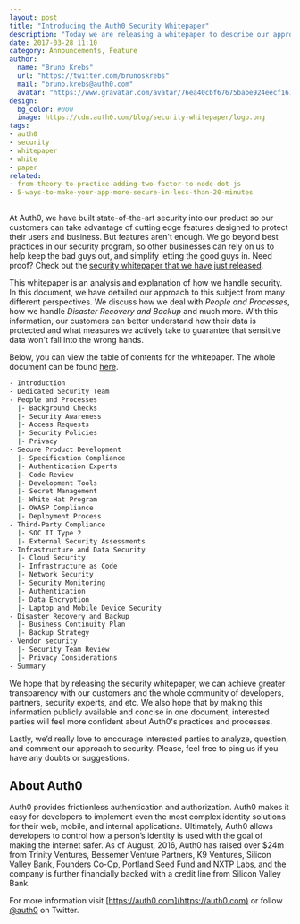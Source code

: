 ```yaml
---
layout: post
title: "Introducing the Auth0 Security Whitepaper"
description: "Today we are releasing a whitepaper to describe our approach to security so that our customers can understand how their data is protected"
date: 2017-03-28 11:10
category: Announcements, Feature
author:
  name: "Bruno Krebs"
  url: "https://twitter.com/brunoskrebs"
  mail: "bruno.krebs@auth0.com"
  avatar: "https://www.gravatar.com/avatar/76ea40cbf67675babe924eecf167b9b8?s=60"
design:
  bg_color: #000
  image: https://cdn.auth0.com/blog/security-whitepaper/logo.png
tags:
- auth0
- security
- whitepaper
- white
- paper
related:
- from-theory-to-practice-adding-two-factor-to-node-dot-js
- 5-ways-to-make-your-app-more-secure-in-less-than-20-minutes
---
```


At Auth0, we have built state-of-the-art security into our product so our customers can take advantage of cutting edge features designed to protect their users and business. But features aren't enough. We go beyond best practices in our security program, so other businesses can rely on us to help keep the bad guys out, and simplify letting the good guys in. Need proof? Check out the [security whitepaper that we have just released](https://auth0.com/security).

This whitepaper is an analysis and explanation of how we handle security. In this document, we have detailed our approach to this subject from many different perspectives. We discuss how we deal with *People and Processes*, how we handle *Disaster Recovery and Backup* and much more. With this information, our customers can better understand how their data is protected and what measures we actively take to guarantee that sensitive data won't fall into the wrong hands.

Below, you can view the table of contents for the whitepaper. The whole document can be found [here](https://auth0.com/security).

```bash
- Introduction
- Dedicated Security Team
- People and Processes
  |- Background Checks
  |- Security Awareness
  |- Access Requests
  |- Security Policies
  |- Privacy
- Secure Product Development
  |- Specification Compliance
  |- Authentication Experts
  |- Code Review
  |- Development Tools
  |- Secret Management
  |- White Hat Program
  |- OWASP Compliance
  |- Deployment Process
- Third-Party Compliance
  |- SOC II Type 2
  |- External Security Assessments
- Infrastructure and Data Security
  |- Cloud Security
  |- Infrastructure as Code
  |- Network Security
  |- Security Monitoring
  |- Authentication
  |- Data Encryption
  |- Laptop and Mobile Device Security
- Disaster Recovery and Backup
  |- Business Continuity Plan
  |- Backup Strategy
- Vendor security
  |- Security Team Review
  |- Privacy Considerations
- Summary
```

We hope that by releasing the security whitepaper, we can achieve greater transparency with our customers and the whole community of developers, partners, security experts, and etc. We also hope that by making this information publicly available and concise in one document, interested parties will feel more confident about Auth0's practices and processes.

Lastly, we’d really love to encourage interested parties to analyze, question, and comment our approach to security. Please, feel free to ping us if you have any doubts or suggestions.

## About Auth0

Auth0 provides frictionless authentication and authorization. Auth0 makes it easy for developers to implement even the most complex identity solutions for their web, mobile, and internal applications. Ultimately, Auth0 allows developers to control how a person’s identity is used with the goal of making the internet safer. As of August, 2016, Auth0 has raised over $24m from Trinity Ventures, Bessemer Venture Partners, K9 Ventures, Silicon Valley Bank, Founders Co-Op, Portland Seed Fund and NXTP Labs, and the company is further financially backed with a credit line from Silicon Valley Bank.

For more information visit [https://auth0.com](https://auth0.com) or follow [@auth0](https://twitter.com/auth0) on Twitter.
